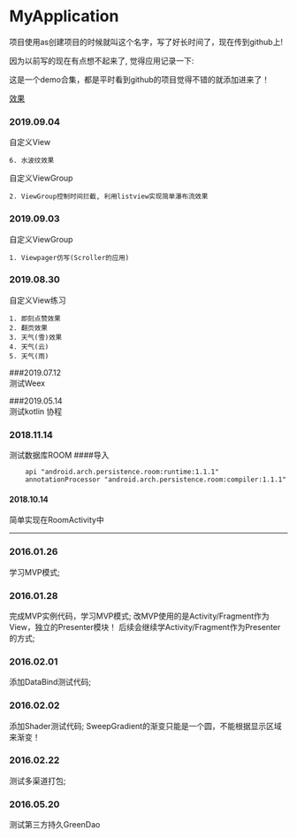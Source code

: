 # MyApplication


项目使用as创建项目的时候就叫这个名字，写了好长时间了，现在传到github上!

因为以前写的现在有点想不起来了, 觉得应用记录一下:

这是一个demo合集，都是平时看到github的项目觉得不错的就添加进来了！



[效果](./screenshot/shot.png)

### 2019.09.04
 自定义View <br>
```
6. 水波纹效果
```
 自定义ViewGroup <br>
```
2. ViewGroup控制时间拦截, 利用listview实现简单瀑布流效果
```


### 2019.09.03
 自定义ViewGroup <br>
```
1. Viewpager仿写(Scroller的应用)
```
 


### 2019.08.30
 自定义View练习
```aidl
1. 即刻点赞效果
2. 翻页效果
3. 天气(雪)效果
4. 天气(云)
5. 天气(雨)
```


###2019.07.12 <br>
 测试Weex


###2019.05.14 <br>
测试kotlin 协程


### 2018.11.14 
 测试数据库ROOM
####导入
```
    api "android.arch.persistence.room:runtime:1.1.1"
    annotationProcessor "android.arch.persistence.room:compiler:1.1.1"
```

#### 2018.10.14 
简单实现在RoomActivity中 



***


### 2016.01.26
 学习MVP模式; 

### 2016.01.28
 完成MVP实例代码，学习MVP模式;
 改MVP使用的是Activity/Fragment作为View，独立的Presenter模块！
 后续会继续学Activity/Fragment作为Presenter的方式;

### 2016.02.01
 添加DataBind测试代码;


### 2016.02.02
 添加Shader测试代码;
 SweepGradient的渐变只能是一个圆，不能根据显示区域来渐变！


### 2016.02.22
 测试多渠道打包;


### 2016.05.20
 测试第三方持久GreenDao


